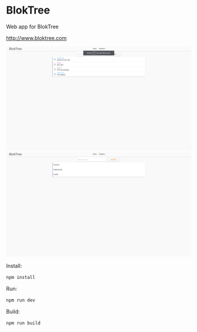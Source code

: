 # BlokTree
Web app for BlokTree

http://www.bloktree.com

![alt tag](./readme/tasks.png)
![alt tag](./readme/projects.png)

Install:
``` bash
npm install
```

Run:
``` bash
npm run dev
```

Build:
``` bash
npm run build
```
